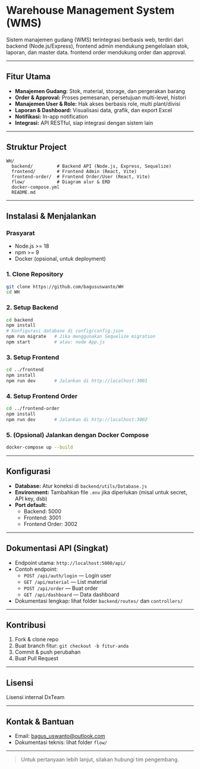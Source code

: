 # Warehouse Management System (WMS)

Sistem manajemen gudang (WMS) terintegrasi berbasis web, terdiri dari backend (Node.js/Express), frontend admin mendukung pengelolaan stok, laporan, dan master data. frontend order mendukung order dan approval.

---

## Fitur Utama

- **Manajemen Gudang:** Stok, material, storage, dan pergerakan barang
- **Order & Approval:** Proses pemesanan, persetujuan multi-level, histori
- **Manajemen User & Role:** Hak akses berbasis role, multi plant/divisi
- **Laporan & Dashboard:** Visualisasi data, grafik, dan export Excel
- **Notifikasi:** In-app notification
- **Integrasi:** API RESTful, siap integrasi dengan sistem lain

---

## Struktur Project

```
WH/
  backend/         # Backend API (Node.js, Express, Sequelize)
  frontend/        # Frontend Admin (React, Vite)
  frontend-order/  # Frontend Order/User (React, Vite)
  flow/            # Diagram alur & ERD
  docker-compose.yml
  README.md
```

---

## Instalasi & Menjalankan

### Prasyarat

- Node.js >= 18
- npm >= 9
- Docker (opsional, untuk deployment)

### 1. Clone Repository

```bash
git clone https://github.com/bagususwanto/WH
cd WH
```

### 2. Setup Backend

```bash
cd backend
npm install
# Konfigurasi database di config/config.json
npm run migrate   # Jika menggunakan Sequelize migration
npm start         # atau: node App.js
```

### 3. Setup Frontend

```bash
cd ../frontend
npm install
npm run dev       # Jalankan di http://localhost:3001
```

### 4. Setup Frontend Order

```bash
cd ../frontend-order
npm install
npm run dev       # Jalankan di http://localhost:3002
```

### 5. (Opsional) Jalankan dengan Docker Compose

```bash
docker-compose up --build
```

---

## Konfigurasi

- **Database:** Atur koneksi di `backend/utils/Database.js`
- **Environment:** Tambahkan file `.env` jika diperlukan (misal untuk secret, API key, dsb)
- **Port default:**
  - Backend: 5000
  - Frontend: 3001
  - Frontend Order: 3002

---

## Dokumentasi API (Singkat)

- Endpoint utama: `http://localhost:5000/api/`
- Contoh endpoint:
  - `POST /api/auth/login` — Login user
  - `GET /api/material` — List material
  - `POST /api/order` — Buat order
  - `GET /api/dashboard` — Data dashboard
- Dokumentasi lengkap: lihat folder `backend/routes/` dan `controllers/`

---

## Kontribusi

1. Fork & clone repo
2. Buat branch fitur: `git checkout -b fitur-anda`
3. Commit & push perubahan
4. Buat Pull Request

---

## Lisensi

Lisensi internal DxTeam

---

## Kontak & Bantuan

- Email: bagus_uswanto@outlook.com
- Dokumentasi teknis: lihat folder `flow/`

---

> Untuk pertanyaan lebih lanjut, silakan hubungi tim pengembang.
